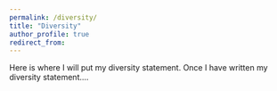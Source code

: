 ```yaml
---
permalink: /diversity/
title: "Diversity"
author_profile: true
redirect_from: 
---
```



Here is where I will put my diversity statement. Once I have written my diversity statement....
